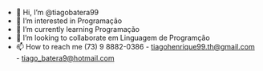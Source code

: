 - 👋 Hi, I’m @tiagobatera99
- 👀 I’m interested in  Programação
- 🌱 I’m currently learning  Programação
- 💞️ I’m looking to collaborate em Linguagem de Programção
- 📫 How to reach me  (73) 9 8882-0386 - tiagohenrique99.th@gmail.com - tiago_batera9@hotmail.com

 <!---
tiagobatera99/tiagobatera99 is a ✨ special ✨ repository because its `README.md` (this file) appears on your GitHub profile.
You can click the Preview link to take a look at your changes.
--->
